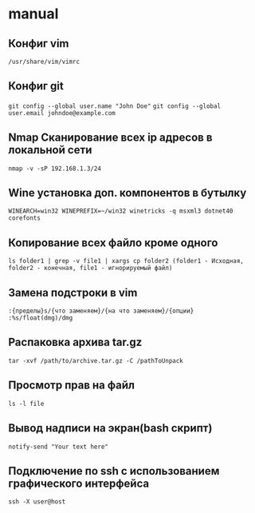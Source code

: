 # manual

## Конфиг vim
`/usr/share/vim/vimrc`

## Конфиг git
`git config --global user.name "John Doe"`
`git config --global user.email johndoe@example.com`


## Nmap Сканирование всех ip адресов в локальной сети
`nmap -v -sP 192.168.1.3/24`


## Wine установка доп. компонентов в бутылку
`WINEARCH=win32 WINEPREFIX=~/win32 winetricks -q msxml3 dotnet40 corefonts`


## Копирование всех файло кроме одного
`ls folder1 | grep -v file1 | xargs cp folder2 (folder1 - Исходная, folder2 - конечная, file1 - игнорируемый файл)`


## Замена подстроки в vim
`:{пределы}s/{что заменяем}/{на что заменяем}/{опции}`
`:%s/float(dmg)/dmg`


## Распаковка архива tar.gz
`tar -xvf /path/to/archive.tar.gz -C /pathToUnpack`


## Просмотр прав на файл
`ls -l file`


## Вывод надписи на экран(bash скрипт)
`notify-send "Your text here"`


## Подключение по ssh с использованием графического интерфейса
`ssh -X user@host`

